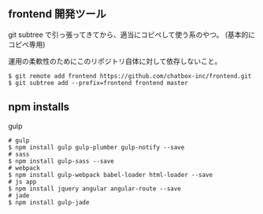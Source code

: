 ## frontend 開発ツール

git subtree で引っ張ってきてから、適当にコピペして使う系のやつ。
(基本的にコピペ専用)

運用の柔軟性のためにこのリポジトリ自体に対して依存しないこと。

````
$ git remote add frontend https://github.com/chatbox-inc/frontend.git
$ git subtree add --prefix=frontend frontend master
````


## npm installs 

gulp 


````
# gulp 
$ npm install gulp gulp-plumber gulp-notify --save
# sass
$ npm install gulp-sass --save
# webpack
$ npm install gulp-webpack babel-loader html-loader --save
# js app 
$ npm install jquery angular angular-route --save
# jade
$ npm install gulp-jade

````
